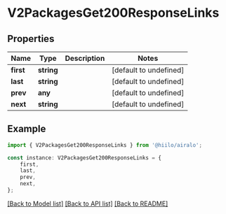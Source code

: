 # V2PackagesGet200ResponseLinks


## Properties

Name | Type | Description | Notes
------------ | ------------- | ------------- | -------------
**first** | **string** |  | [default to undefined]
**last** | **string** |  | [default to undefined]
**prev** | **any** |  | [default to undefined]
**next** | **string** |  | [default to undefined]

## Example

```typescript
import { V2PackagesGet200ResponseLinks } from '@hiilo/airalo';

const instance: V2PackagesGet200ResponseLinks = {
    first,
    last,
    prev,
    next,
};
```

[[Back to Model list]](../README.md#documentation-for-models) [[Back to API list]](../README.md#documentation-for-api-endpoints) [[Back to README]](../README.md)
